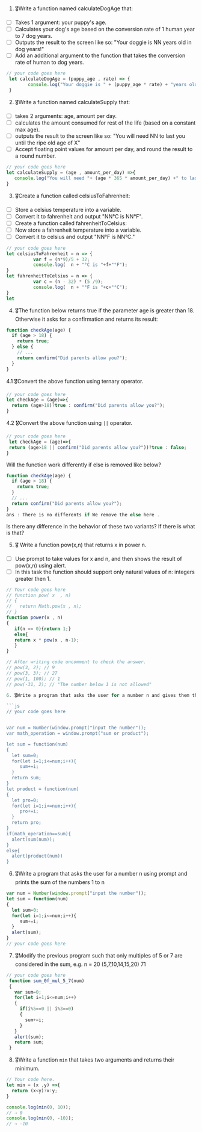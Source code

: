 1. 🎖Write a function named calculateDogAge that:
  * [ ] Takes 1 argument: your puppy's age.
  * [ ] Calculates your dog's age based on the conversion rate of 1 human year to 7 dog years.
  * [ ] Outputs the result to the screen like so: "Your doggie is NN years old in dog years!"
  * [ ] Add an additional argument to the function that takes the conversion rate of human to dog years.

```js
// your code goes here
 let calculateDogAge = (puppy_age , rate) => {
        console.log("Your doggie is " + (puppy_age * rate) + "years old in dog years!");
 }


```
2. 🎖Write a function named calculateSupply that:
  * [ ] takes 2 arguments: age, amount per day.
  * [ ] calculates the amount consumed for rest of the life (based on a constant max age).
  * [ ] outputs the result to the screen like so: "You will need NN to last you until the ripe old age of X"
  * [ ] Accept floating point values for amount per day, and round the result to a round number.

```js
// your code goes here
let calculateSupply = (age , amount_per_day) =>{
   console.log("You will need "+ (age * 365 * amount_per_day) +" to last you until the ripe old age of X")
}
```
3. 🎖Create a function called celsiusToFahrenheit:
  * [ ] Store a celsius temperature into a variable.
  * [ ] Convert it to fahrenheit and output "NN°C is NN°F".
  * [ ] Create a function called fahrenheitToCelsius:
  * [ ] Now store a fahrenheit temperature into a variable.
  * [ ] Convert it to celsius and output "NN°F is NN°C."

```js
// your code goes here
let celsiusToFahrenheit = n => {
          var f = (n*9)/5 + 32;
          console.log(  n + "°C is "+f+"°F");
}
let fahrenheitToCelsius = n => {
          var c = (n - 32) * (5 /9);
          console.log(  n + "°F is "+c+"°C");
}
let 
```
4. 🎖The function below returns true if the parameter age is greater than 18. Otherwise it asks for a confirmation and returns its result:

```js
function checkAge(age) {
  if (age > 18) {
    return true;
  } else {
    // ...
    return confirm("Did parents allow you?");
  }
}
```
  4.1 🎖Convert the above function using ternary operator.
  ```js
  // your code goes here
  let checkAge = (age)=>{
    return (age>18)?true : confirm("Did parents allow you?");
  }
  ```

  4.2 🎖Convert the above function using `||` operator.
  ```js
  // your code goes here
   let checkAge = (age)=>{
   return (age>18 || confirm("Did parents allow you?"))?true : false;
  }
  ```
 Will the function work differently if else is removed like below?

```js
function checkAge(age) {
  if (age > 18) {
    return true;
  }
  // ...
  return confirm("Did parents allow you?");
}
ans : There is no differents if We remove the else here .  
```
Is there any difference in the behavior of these two variants? If there is what is that?


5. 🎖 Write a function pow(x,n) that returns x in power n.

  * [ ] Use prompt to take values for x and n, and then shows the result of pow(x,n) using alert.
  * [ ] In this task the function should support only natural values of n: integers greater then 1.

```js
// Your code goes here
// function pow( x  , n)
// {
//   return Math.pow(x , n);
// }
function power(x , n)
{ 
   if(n == 0){return 1;}
   else{
   return x * pow(x , n-1);
   } 
}

// After writing code uncomment to check the answer.
// pow(3, 2); // 9
// pow(3, 3); // 27
// pow(1, 100); // 1
// pow(-31, 2); // "The number below 1 is not allowed"

6. 🎖Write a program that asks the user for a number n and gives them the possibility to choose between computing the sum and computing the product of 1,…,n. Return the result accordingly.

```js
// your code goes here


var num = Number(window.prompt("input the number"));
var math_operation = window.prompt("sum or product");

let sum = function(num)
{ 
  let sum=0;
  for(let i=1;i<=num;i++){
     sum+=i;
  }
  return sum;
}
let product = function(num)
{ 
  let pro=0;
  for(let i=1;i<=num;i++){
     pro+=i;
  }
  return pro;
}
if(math_operation==sum){
  alert(sum(num));
}
else{
  alert(product(num))
}
```
6. 🎖Write a program that asks the user for a number n using prompt and prints the sum of the numbers 1 to n

```js
var num = Number(window.prompt("input the number"));
let sum = function(num)
{ 
  let sum=0;
  for(let i=1;i<=num;i++){
     sum+=i;
  }
  alert(sum);
}
// your code goes here
```
7. 🎖Modify the previous program such that only multiples of 5 or 7 are considered in the sum, e.g. n = 20 (5,7,10,14,15,20) 71

```js
// your code goes here
 function sum_0f_mul_5_7(num)
 { 
   var sum=0;
   for(let i=1;i<=num;i++)
   {
     if(i%5==0 || i%3==0)
     {
       sum+=i;
     }
   }
   alert(sum);
   return sum;
 }

```

8. 🎖Write a function `min` that takes two arguments and returns their minimum.

```js
// Your code here.
let min = (x ,y) =>{
  return (x<y)?x:y;
} 

console.log(min(0, 10));
// → 0
console.log(min(0, -10));
// → -10
```